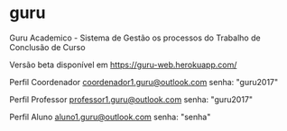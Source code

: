 # guru
Guru Academico - Sistema de Gestão os processos do Trabalho de Conclusão de Curso

Versão beta disponível em https://guru-web.herokuapp.com/ 

Perfil Coordenador
coordenador1.guru@outlook.com
senha: "guru2017"

Perfil Professor
professor1.guru@outlook.com
senha: "guru2017"

Perfil Aluno
aluno1.guru@outlook.com
senha: "senha"
